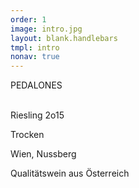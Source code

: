 ```yaml
---
order: 1
image: intro.jpg
layout: blank.handlebars
tmpl: intro
nonav: true
---
```

PEDALONES

<br>Riesling 2o15

Trocken

Wien, Nussberg

Qualitätswein aus Österreich
